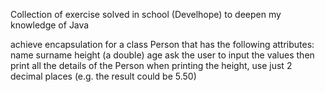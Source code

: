Collection of exercise solved in school (Develhope) to deepen my knowledge of Java

achieve encapsulation for a class Person that has the following attributes:
name
surname
height (a double)
age
ask the user to input the values
then print all the details of the Person
when printing the height, use just 2 decimal places (e.g. the result could be 5.50)
